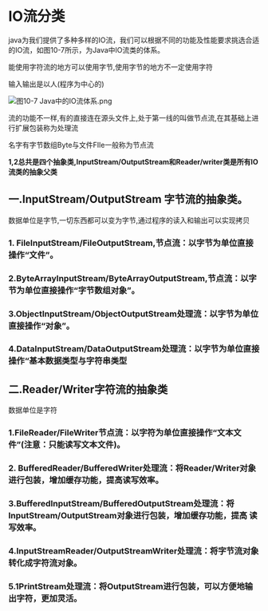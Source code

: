 # IO流分类

java为我们提供了多种多样的IO流，我们可以根据不同的功能及性能要求挑选合适的IO流，如图10-7所示，为Java中IO流类的体系。

能使用字符流的地方可以使用字节,使用字节的地方不一定使用字符



输入输出是以人(程序为中心的)

![图10-7 Java中的IO流体系.png](../../../blog/zheng-s/source/image/1495702617213156.png)



流的功能不一样,有的直接连在源头文件上,处于第一线的叫做节点流,在其基础上进行扩展包装称为处理流

名字有字节数组Byte与文件FIle一般称为节点流

**1,2总共是四个抽象类,InputStream/OutputStream和Reader/writer类是所有IO流类的抽象父类**

## 一.InputStream/OutputStream 字节流的抽象类。

数据单位是字节,一切东西都可以变为字节,通过程序的读入和输出可以实现拷贝



### 1. FileInputStream/FileOutputStream,节点流：以字节为单位直接操作“文件”。



### 2.ByteArrayInputStream/ByteArrayOutputStream,节点流：以字节为单位直接操作“字节数组对象”。



### 3.ObjectInputStream/ObjectOutputStream处理流：以字节为单位直接操作“对象”。



### 4.DataInputStream/DataOutputStream处理流：以字节为单位直接操作“基本数据类型与字符串类型

## 二.Reader/Writer字符流的抽象类

数据单位是字符

### 1.FileReader/FileWriter节点流：以字符为单位直接操作“文本文件”(注意：只能读写文本文件)。





### 2. BufferedReader/BufferedWriter处理流：将Reader/Writer对象进行包装，增加缓存功能，提高读写效率。







###  3.BufferedInputStream/BufferedOutputStream处理流：将InputStream/OutputStream对象进行包装，增加缓存功能，提高 读写效率。







### 4.InputStreamReader/OutputStreamWriter处理流：将字节流对象转化成字符流对象。







### 5.1PrintStream处理流：将OutputStream进行包装，可以方便地输出字符，更加灵活。
